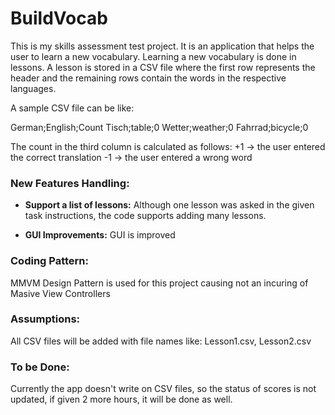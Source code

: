 # BuildVocab
This is my skills assessment test project. It is an application that helps the user to learn a new vocabulary.
Learning a new vocabulary is done in lessons. A lesson is stored in a CSV file where the first row represents the header and the remaining rows contain the words in the respective languages.

A sample CSV file can be like:

German;English;Count
Tisch;table;0
Wetter;weather;0
Fahrrad;bicycle;0

The count in the third column is calculated as follows:
+1 -> the user entered the correct translation 
-1 -> the user entered a wrong word

### New Features Handling:
* **Support a list of lessons:** Although one lesson was asked in the given task instructions, the code supports adding many lessons.

* **GUI Improvements:** GUI is improved

### Coding Pattern:
MMVM Design Pattern is used for this project causing not an incuring of Masive View Controllers

### Assumptions:
All CSV files will be added with file names like: Lesson1.csv, Lesson2.csv

### To be Done:
Currently the app doesn't write on CSV files, so the status of scores is not updated, if given 2 more hours, it will be done as well.
